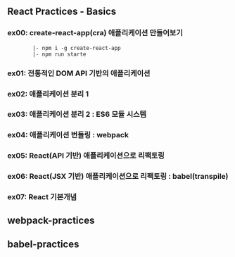 ## React Practices - Basics

### ex00: create-react-app(cra) 애플리케이션 만들어보기 
            |- npm i -g create-react-app
            |- npm run starte
### ex01: 전통적인 DOM API 기반의 애플리케이션
### ex02: 애플리케이션 분리 1
### ex03: 애플리케이션 분리 2 : ES6 모듈 시스템
### ex04: 애플리케이션 번들링 : webpack
### ex05: React(API 기반) 애플리케이션으로 리팩토링  
### ex06: React(JSX 기반) 애플리케이션으로 리팩토링 : babel(transpile)
### ex07: React 기본개념

## webpack-practices
## babel-practices
